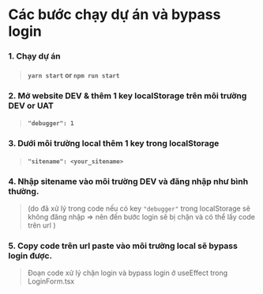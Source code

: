 # Các bước chạy dự án và bypass login

### 1. Chạy dự án

> #### `yarn start` or `npm run start`

### 2. Mở website DEV & thêm 1 key localStorage trên môi trường DEV or UAT

> #### `"debugger": 1`

### 3. Dưới môi trường local thêm 1 key trong localStorage

> #### `"sitename": <your_sitename>`

### 4. Nhập sitename vào môi trường DEV và đăng nhập như bình thường.

> (do đã xử lý trong code nếu có key `"debugger"` trong localStorage sẽ không đăng nhập
> => nên đến bước login sẽ bị chặn và có thể lấy code trên url )

### 5. Copy code trên url paste vào môi trường local sẽ bypass login được.

> Đoạn code xử lý chặn login và bypass login ở useEffect trong LoginForm.tsx
